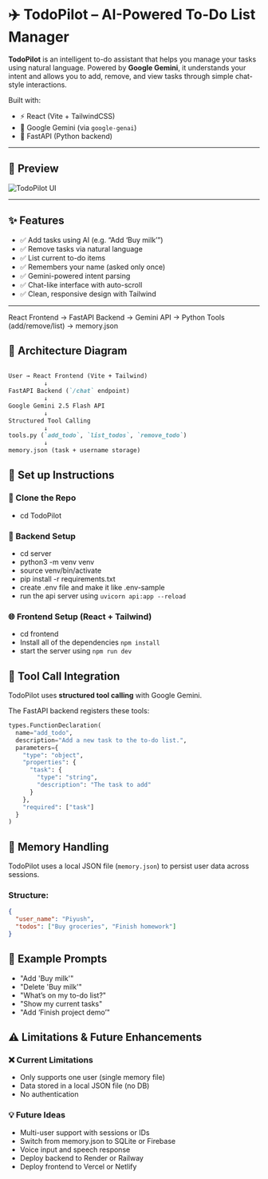 # ✈️ TodoPilot – AI-Powered To-Do List Manager

**TodoPilot** is an intelligent to-do assistant that helps you manage your tasks using natural language. Powered by **Google Gemini**, it understands your intent and allows you to add, remove, and view tasks through simple chat-style interactions.

Built with:
- ⚡️ React (Vite + TailwindCSS)
- 🧠 Google Gemini (via `google-genai`)
- 🚀 FastAPI (Python backend)

---

## 📸 Preview

![TodoPilot UI](https://res.cloudinary.com/dzwxshzzl/image/upload/v1752006513/Screenshot_2025-07-09_at_1.30.08_AM_i0kx5z.png) 

---

## ✨ Features

- ✅ Add tasks using AI (e.g. “Add ‘Buy milk’”)
- ✅ Remove tasks via natural language
- ✅ List current to-do items
- ✅ Remembers your name (asked only once)
- ✅ Gemini-powered intent parsing
- ✅ Chat-like interface with auto-scroll
- ✅ Clean, responsive design with Tailwind

---

React Frontend → FastAPI Backend → Gemini API → Python Tools (add/remove/list) → memory.json <br>

## 🧱 Architecture Diagram

```markdown

User → React Frontend (Vite + Tailwind)  
          ↓  
FastAPI Backend (`/chat` endpoint)  
          ↓  
Google Gemini 2.5 Flash API  
          ↓  
Structured Tool Calling  
          ↓  
tools.py (`add_todo`, `list_todos`, `remove_todo`)  
          ↓  
memory.json (task + username storage)
```

## 🚀 Set up Instructions 
### 📁 Clone the Repo
- cd TodoPilot
### 🔌 Backend Setup
- cd server
- python3 -m venv venv
- source venv/bin/activate 
- pip install -r requirements.txt
- create .env file and make it like .env-sample
- run the api server using ```uvicorn api:app --reload```
### 🌐 Frontend Setup (React + Tailwind)
- cd frontend
- Install all of the dependencies ```npm install```
- start the server using ```npm run dev```

## 🔧 Tool Call Integration

TodoPilot uses **structured tool calling** with Google Gemini.

The FastAPI backend registers these tools:

```python
types.FunctionDeclaration(
  name="add_todo",
  description="Add a new task to the to-do list.",
  parameters={
    "type": "object",
    "properties": {
      "task": {
        "type": "string",
        "description": "The task to add"
      }
    },
    "required": ["task"]
  }
)
```

## 🧠 Memory Handling

TodoPilot uses a local JSON file (`memory.json`) to persist user data across sessions.

### Structure:
```json
{
  "user_name": "Piyush",
  "todos": ["Buy groceries", "Finish homework"]
}
```

## 💬 Example Prompts
- "Add 'Buy milk'"
- "Delete 'Buy milk'"
- "What’s on my to-do list?"
- "Show my current tasks"
- "Add ‘Finish project demo’"


## ⚠️ Limitations & Future Enhancements
### ❌ Current Limitations
- Only supports one user (single memory file)
- Data stored in a local JSON file (no DB)
- No authentication
### 💡 Future Ideas
- Multi-user support with sessions or IDs
- Switch from memory.json to SQLite or Firebase
- Voice input and speech response
- Deploy backend to Render or Railway
- Deploy frontend to Vercel or Netlify







